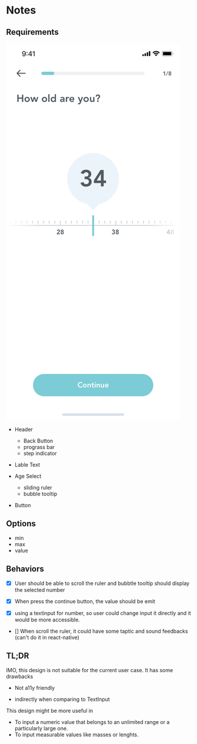 # Notes

## Requirements

![design](./design.png)

- Header

  - Back Button
  - prograss bar
  - step indicator

- Lable Text

- Age Select

  - sliding ruler
  - bubble tooltip

- Button

## Options

- min
- max
- value

## Behaviors

- [x] User should be able to scroll the ruler and bubbtle tooltip should display the selected number

- [x] When press the continue button, the value should be emit

- [x] using a textinput for number, so user could change input it directly and it would be more accessible.

- [] When scroll the ruler, it could have some taptic and sound feedbacks (can't do it in react-native)

## TL;DR

IMO, this design is not suitable for the current user case. It has some drawbacks

- Not a11y friendly

- indirectly when comparing to TextInput

This design might be more useful in

- To input a numeric value that belongs to an unlimited range or a particularly large one.
- To input measurable values like masses or lenghts.
